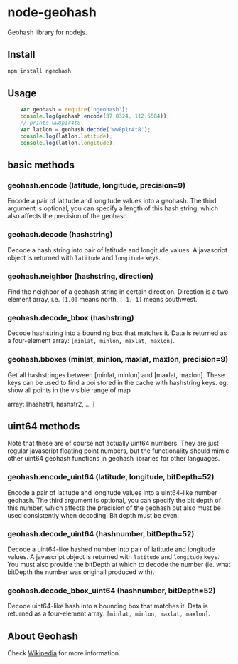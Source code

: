 node-geohash
============

Geohash library for nodejs.

## Install

```bash
npm install ngeohash
```

## Usage

```javascript
    var geohash = require('ngeohash');
    console.log(geohash.encode(37.8324, 112.5584));
    // prints ww8p1r4t8
    var latlon = geohash.decode('ww8p1r4t8');
    console.log(latlon.latitude);
    console.log(latlon.longitude);
```

## basic methods

### geohash.encode (latitude, longitude, precision=9)

Encode a pair of latitude and longitude values into a geohash. The third argument is optional, you can specify a length of this hash string, which also affects the precision of the geohash.

### geohash.decode (hashstring)

Decode a hash string into pair of latitude and longitude values. A javascript object is returned with `latitude` and `longitude` keys.

### geohash.neighbor (hashstring, direction)

Find the neighbor of a geohash string in certain direction. Direction is a two-element array, i.e. `[1,0]` means north, `[-1,-1]` means southwest.

### geohash.decode_bbox (hashstring)

Decode hashstring into a bounding box that matches it. Data is returned as a four-element array: `[minlat, minlon, maxlat, maxlon]`.

### geohash.bboxes (minlat, minlon, maxlat, maxlon, precision=9)
Get all hashstringes between [minlat, minlon] and [maxlat, maxlon]. These keys can be used to find a poi stored in the cache with hashstring keys. eg. show all points in the visible range of map

array: [hashstr1, hashstr2, ... ]


## uint64 methods

Note that these are of course not actually uint64 numbers. They are just regular javascript floating point numbers, but the functionality should mimic other uint64 geohash functions in geohash libraries for other languages.

### geohash.encode_uint64 (latitude, longitude, bitDepth=52)

Encode a pair of latitude and longitude values into a uint64-like number geohash. The third argument is optional, you can specify the bit depth of this number, which affects the precision of the geohash but also must be used consistently when decoding. Bit depth must be even.

### geohash.decode_uint64 (hashnumber, bitDepth=52)

Decode a uint64-like hashed number into pair of latitude and longitude values. A javascript object is returned with `latitude` and `longitude` keys. You must also provide the bitDepth at which to decode the number (ie. what bitDepth the number was originall produced with).

### geohash.decode_bbox_uint64 (hashnumber, bitDepth=52)

Decode uint64-like hash into a bounding box that matches it. Data is returned as a four-element array: `[minlat, minlon, maxlat, maxlon]`.

## About Geohash

Check [Wikipedia](http://en.wikipedia.org/wiki/Geohash "Wiki page for geohash") for more information.
    

